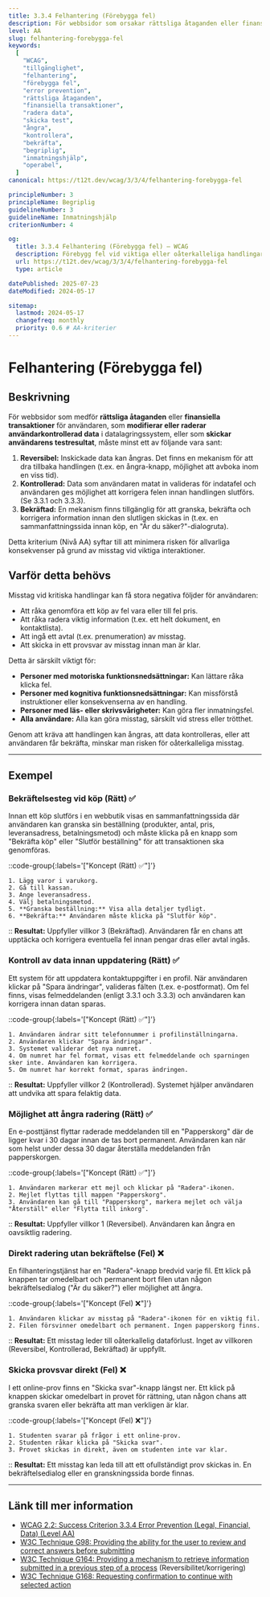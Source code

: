 ```yaml
---
title: 3.3.4 Felhantering (Förebygga fel)
description: För webbsidor som orsakar rättsliga åtaganden eller finansiella transaktioner, modifierar/raderar användarkontrollerad data, eller skickar testresultat, se till att handlingen antingen är reversibel, kontrollerad, eller bekräftad.
level: AA
slug: felhantering-forebygga-fel
keywords:
  [
    "WCAG",
    "tillgänglighet",
    "felhantering",
    "förebygga fel",
    "error prevention",
    "rättsliga åtaganden",
    "finansiella transaktioner",
    "radera data",
    "skicka test",
    "ångra",
    "kontrollera",
    "bekräfta",
    "begriplig",
    "inmatningshjälp",
    "operabel",
  ]
canonical: https://t12t.dev/wcag/3/3/4/felhantering-forebygga-fel

principleNumber: 3
principleName: Begriplig
guidelineNumber: 3
guidelineName: Inmatningshjälp
criterionNumber: 4

og:
  title: 3.3.4 Felhantering (Förebygga fel) – WCAG
  description: Förebygg fel vid viktiga eller oåterkalleliga handlingar.
  url: https://t12t.dev/wcag/3/3/4/felhantering-forebygga-fel
  type: article

datePublished: 2025-07-23
dateModified: 2024-05-17

sitemap:
  lastmod: 2024-05-17
  changefreq: monthly
  priority: 0.6 # AA-kriterier
---
```


# Felhantering (Förebygga fel)

## Beskrivning

För webbsidor som medför **rättsliga åtaganden** eller **finansiella transaktioner** för användaren, som **modifierar eller raderar användarkontrollerad data** i datalagringssystem, eller som **skickar användarens testresultat**, måste minst ett av följande vara sant:

1.  **Reversibel:** Inskickade data kan ångras. Det finns en mekanism för att dra tillbaka handlingen (t.ex. en ångra-knapp, möjlighet att avboka inom en viss tid).
2.  **Kontrollerad:** Data som användaren matat in valideras för indatafel och användaren ges möjlighet att korrigera felen innan handlingen slutförs. (Se 3.3.1 och 3.3.3).
3.  **Bekräftad:** En mekanism finns tillgänglig för att granska, bekräfta och korrigera information innan den slutligen skickas in (t.ex. en sammanfattningssida innan köp, en "Är du säker?"-dialogruta).

Detta kriterium (Nivå AA) syftar till att minimera risken för allvarliga konsekvenser på grund av misstag vid viktiga interaktioner.

## Varför detta behövs

Misstag vid kritiska handlingar kan få stora negativa följder för användaren:

- Att råka genomföra ett köp av fel vara eller till fel pris.
- Att råka radera viktig information (t.ex. ett helt dokument, en kontaktlista).
- Att ingå ett avtal (t.ex. prenumeration) av misstag.
- Att skicka in ett provsvar av misstag innan man är klar.

Detta är särskilt viktigt för:

- **Personer med motoriska funktionsnedsättningar:** Kan lättare råka klicka fel.
- **Personer med kognitiva funktionsnedsättningar:** Kan missförstå instruktioner eller konsekvenserna av en handling.
- **Personer med läs- eller skrivsvårigheter:** Kan göra fler inmatningsfel.
- **Alla användare:** Alla kan göra misstag, särskilt vid stress eller trötthet.

Genom att kräva att handlingen kan ångras, att data kontrolleras, eller att användaren får bekräfta, minskar man risken för oåterkalleliga misstag.

---

## Exempel

### Bekräftelsesteg vid köp (Rätt) ✅

Innan ett köp slutförs i en webbutik visas en sammanfattningssida där användaren kan granska sin beställning (produkter, antal, pris, leveransadress, betalningsmetod) och måste klicka på en knapp som "Bekräfta köp" eller "Slutför beställning" för att transaktionen ska genomföras.

::code-group{:labels='["Koncept (Rätt) ✅"]'}

```text [Beskrivning av flöde]
1. Lägg varor i varukorg.
2. Gå till kassan.
3. Ange leveransadress.
4. Välj betalningsmetod.
5. **Granska beställning:** Visa alla detaljer tydligt.
6. **Bekräfta:** Användaren måste klicka på "Slutför köp".
```

::
**Resultat:** Uppfyller villkor 3 (Bekräftad). Användaren får en chans att upptäcka och korrigera eventuella fel innan pengar dras eller avtal ingås.

### Kontroll av data innan uppdatering (Rätt) ✅

Ett system för att uppdatera kontaktuppgifter i en profil. När användaren klickar på "Spara ändringar", valideras fälten (t.ex. e-postformat). Om fel finns, visas felmeddelanden (enligt 3.3.1 och 3.3.3) och användaren kan korrigera innan datan sparas.

::code-group{:labels='["Koncept (Rätt) ✅"]'}

```text [Beskrivning av flöde]
1. Användaren ändrar sitt telefonnummer i profilinställningarna.
2. Användaren klickar "Spara ändringar".
3. Systemet validerar det nya numret.
4. Om numret har fel format, visas ett felmeddelande och sparningen sker inte. Användaren kan korrigera.
5. Om numret har korrekt format, sparas ändringen.
```

::
**Resultat:** Uppfyller villkor 2 (Kontrollerad). Systemet hjälper användaren att undvika att spara felaktig data.

### Möjlighet att ångra radering (Rätt) ✅

En e-posttjänst flyttar raderade meddelanden till en "Papperskorg" där de ligger kvar i 30 dagar innan de tas bort permanent. Användaren kan när som helst under dessa 30 dagar återställa meddelanden från papperskorgen.

::code-group{:labels='["Koncept (Rätt) ✅"]'}

```text [Beskrivning]
1. Användaren markerar ett mejl och klickar på "Radera"-ikonen.
2. Mejlet flyttas till mappen "Papperskorg".
3. Användaren kan gå till "Papperskorg", markera mejlet och välja "Återställ" eller "Flytta till inkorg".
```

::
**Resultat:** Uppfyller villkor 1 (Reversibel). Användaren kan ångra en oavsiktlig radering.

### Direkt radering utan bekräftelse (Fel) ❌

En filhanteringstjänst har en "Radera"-knapp bredvid varje fil. Ett klick på knappen tar omedelbart och permanent bort filen utan någon bekräftelsedialog ("Är du säker?") eller möjlighet att ångra.

::code-group{:labels='["Koncept (Fel) ❌"]'}

```text [Beskrivning]
1. Användaren klickar av misstag på "Radera"-ikonen för en viktig fil.
2. Filen försvinner omedelbart och permanent. Ingen papperskorg finns.
```

::
**Resultat:** Ett misstag leder till oåterkallelig dataförlust. Inget av villkoren (Reversibel, Kontrollerad, Bekräftad) är uppfyllt.

### Skicka provsvar direkt (Fel) ❌

I ett online-prov finns en "Skicka svar"-knapp längst ner. Ett klick på knappen skickar omedelbart in provet för rättning, utan någon chans att granska svaren eller bekräfta att man verkligen är klar.

::code-group{:labels='["Koncept (Fel) ❌"]'}

```text [Beskrivning]
1. Studenten svarar på frågor i ett online-prov.
2. Studenten råkar klicka på "Skicka svar".
3. Provet skickas in direkt, även om studenten inte var klar.
```

::
**Resultat:** Ett misstag kan leda till att ett ofullständigt prov skickas in. En bekräftelsedialog eller en granskningssida borde finnas.

---

## Länk till mer information

- [WCAG 2.2: Success Criterion 3.3.4 Error Prevention (Legal, Financial, Data) (Level AA)](https://www.w3.org/WAI/WCAG22/Understanding/error-prevention-legal-financial-data.html)
- [W3C Technique G98: Providing the ability for the user to review and correct answers before submitting](https://www.w3.org/WAI/WCAG22/Techniques/general/G98)
- [W3C Technique G164: Providing a mechanism to retrieve information submitted in a previous step of a process](https://www.w3.org/WAI/WCAG22/Techniques/general/G164) (Reversibilitet/korrigering)
- [W3C Technique G168: Requesting confirmation to continue with selected action](https://www.w3.org/WAI/WCAG22/Techniques/general/G168)
